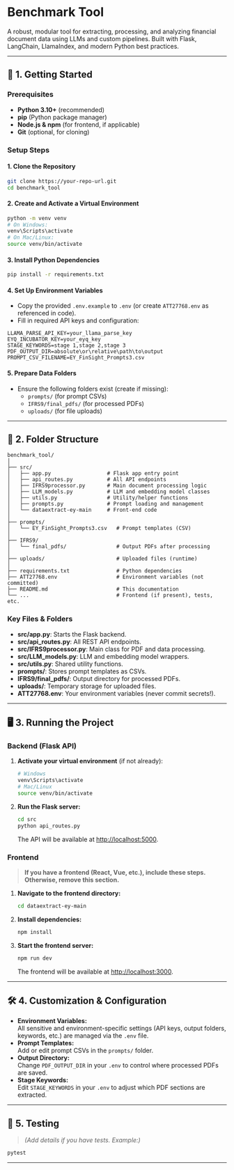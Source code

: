 # Benchmark Tool

A robust, modular tool for extracting, processing, and analyzing financial document data using LLMs and custom pipelines. Built with Flask, LangChain, LlamaIndex, and modern Python best practices.

---

## 🚀 1. Getting Started

### Prerequisites

- **Python 3.10+** (recommended)
- **pip** (Python package manager)
- **Node.js & npm** (for frontend, if applicable)
- **Git** (optional, for cloning)

### Setup Steps

#### 1. Clone the Repository

```sh
git clone https://your-repo-url.git
cd benchmark_tool
```

#### 2. Create and Activate a Virtual Environment

```sh
python -m venv venv
# On Windows:
venv\Scripts\activate
# On Mac/Linux:
source venv/bin/activate
```

#### 3. Install Python Dependencies

```sh
pip install -r requirements.txt
```

#### 4. Set Up Environment Variables

- Copy the provided `.env.example` to `.env` (or create `ATT27768.env` as referenced in code).
- Fill in required API keys and configuration:

```
LLAMA_PARSE_API_KEY=your_llama_parse_key
EYQ_INCUBATOR_KEY=your_eyq_key
STAGE_KEYWORDS=stage 1,stage 2,stage 3
PDF_OUTPUT_DIR=absolute\or\relative\path\to\output
PROMPT_CSV_FILENAME=EY_FinSight_Prompts3.csv
```

#### 5. Prepare Data Folders

- Ensure the following folders exist (create if missing):
  - `prompts/` (for prompt CSVs)
  - `IFRS9/final_pdfs/` (for processed PDFs)
  - `uploads/` (for file uploads)

---

## 📁 2. Folder Structure

```
benchmark_tool/
│
├── src/
│   ├── app.py                  # Flask app entry point
│   ├── api_routes.py           # All API endpoints
│   ├── IFRS9processor.py       # Main document processing logic
│   ├── LLM_models.py           # LLM and embedding model classes
│   ├── utils.py                # Utility/helper functions
│   ├── prompts.py              # Prompt loading and management
│   └── dataextract-ey-main     # Front-end code
│
├── prompts/
│   └── EY_FinSight_Prompts3.csv   # Prompt templates (CSV)
│
├── IFRS9/
│   └── final_pdfs/                # Output PDFs after processing
│
├── uploads/                       # Uploaded files (runtime)
│
├── requirements.txt               # Python dependencies
├── ATT27768.env                   # Environment variables (not committed)
├── README.md                      # This documentation
└── ...                            # Frontend (if present), tests, etc.
```

### Key Files & Folders

- **src/app.py**: Starts the Flask backend.
- **src/api_routes.py**: All REST API endpoints.
- **src/IFRS9processor.py**: Main class for PDF and data processing.
- **src/LLM_models.py**: LLM and embedding model wrappers.
- **src/utils.py**: Shared utility functions.
- **prompts/**: Stores prompt templates as CSVs.
- **IFRS9/final_pdfs/**: Output directory for processed PDFs.
- **uploads/**: Temporary storage for uploaded files.
- **ATT27768.env**: Your environment variables (never commit secrets!).

---

## 🖥️ 3. Running the Project

### Backend (Flask API)

1. **Activate your virtual environment** (if not already):

   ```sh
   # Windows
   venv\Scripts\activate
   # Mac/Linux
   source venv/bin/activate
   ```

2. **Run the Flask server:**

   ```sh
   cd src
   python api_routes.py
   ```

   The API will be available at [http://localhost:5000](http://localhost:5000).

### Frontend

> **If you have a frontend (React, Vue, etc.), include these steps. Otherwise, remove this section.**

1. **Navigate to the frontend directory:**

   ```sh
   cd dataextract-ey-main
   ```

2. **Install dependencies:**

   ```sh
   npm install
   ```

3. **Start the frontend server:**

   ```sh
   npm run dev
   ```

   The frontend will be available at [http://localhost:3000](http://localhost:3000).

---

## 🛠️ 4. Customization & Configuration

- **Environment Variables:**  
  All sensitive and environment-specific settings (API keys, output folders, keywords, etc.) are managed via the `.env` file.
- **Prompt Templates:**  
  Add or edit prompt CSVs in the `prompts/` folder.
- **Output Directory:**  
  Change `PDF_OUTPUT_DIR` in your `.env` to control where processed PDFs are saved.
- **Stage Keywords:**  
  Edit `STAGE_KEYWORDS` in your `.env` to adjust which PDF sections are extracted.

---

## 🧪 5. Testing

> *(Add details if you have tests. Example:)*

```sh
pytest
```

---

